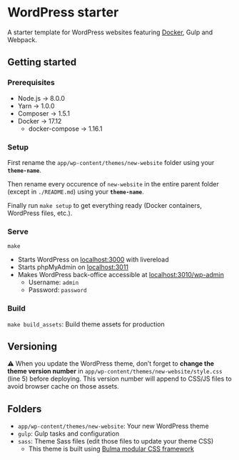 # WordPress starter
A starter template for WordPress websites featuring [Docker](https://www.docker.com), Gulp and Webpack.

## Getting started

### Prerequisites
* Node.js -> 8.0.0
* Yarn -> 1.0.0
* Composer -> 1.5.1
* Docker -> 17.12
  * docker-compose -> 1.16.1

### Setup
First rename the `app/wp-content/themes/new-website` folder using your **`theme-name`**.

Then rename every occurence of `new-website` in the entire parent folder (except in `./README.md`) using your **`theme-name`**.

Finally run `make setup` to get everything ready (Docker containers, WordPress files, etc.).

### Serve
`make`
* Starts WordPress on [localhost:3000](http://localhost:3000) with livereload
* Starts phpMyAdmin on [localhost:3011](http://localhost:3011)
* Makes WordPress back-office accessible at [localhost:3010/wp-admin](http://localhost:3010/wp-admin)
  * Username: `admin`
  * Password: `password`

### Build
`make build_assets`: Build theme assets for production

## Versioning
⚠️ When you update the WordPress theme, don’t forget to **change the theme version number** in `app/wp-content/themes/new-website/style.css` (line 5) before deploying. This version number will append to CSS/JS files to avoid browser cache on those assets.

## Folders
* `app/wp-content/themes/new-website`: Your new WordPress theme
* `gulp`: Gulp tasks and configuration
* `sass`: Theme Sass files (edit those files to update your theme CSS)
  * This theme is built using [Bulma modular CSS framework](https://bulma.io)
